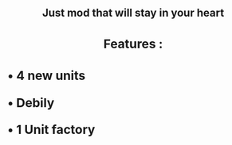 <div align="center"> 
  <h2>
  Just mod that will stay in your heart 
  <h2>
<div>

<div>
  <h3>
  
  Features :

  <h3>
<div>

<div align="left">
  <p style="font-size:18px;">
  
  • 4 new units

  • Debily

  • 1 Unit factory

  <p>
<div>
